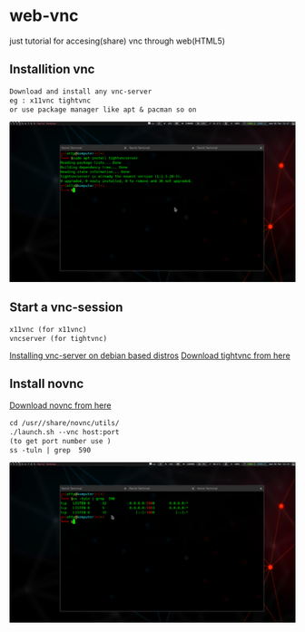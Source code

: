 # web-vnc
just tutorial for accesing(share) vnc through web(HTML5)
<br />

## Installition vnc
```
Download and install any vnc-server 
eg : x11vnc tightvnc
or use package manager like apt & pacman so on 
```
![alt-text](https://raw.githubusercontent.com/aruncs31s/web-vnc/main/Screenshots/Screenshot%20at%202022-03-02%2023-38-02.png)
<br />
## Start a vnc-session 
```
x11vnc (for x11vnc)
vncserver (for tightvnc)
```
[Installing vnc-server  on debian based distros](https://github.com/aruncs31s/web-vnc/tree/main/debian)
[Download tightvnc from here](https://www.tightvnc.com/download.php)
## Install novnc
[Download novnc from here](https://github.com/novnc/noVNC/releases)
<br />
```
cd /usr//share/novnc/utils/
./launch.sh --vnc host:port 
(to get port number use )
ss -tuln | grep  590

```
<img src="https://raw.githubusercontent.com/aruncs31s/web-vnc/main/Screenshots/Screenshot%20at%202022-03-02%2023-20-13.png" width="1600" />
